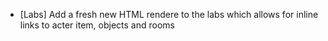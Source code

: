 - [Labs] Add a fresh new HTML rendere to the labs which allows for inline links to acter item, objects and rooms